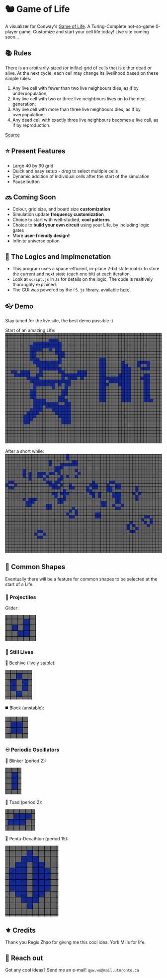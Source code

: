 # :chipmunk: Game of Life

A visualizer for Conway's [Game of Life](https://en.wikipedia.org/wiki/Conway%27s_Game_of_Life). A Turing-Complete not-so-game 0-player game. Customize and start your cell life today! Live site coming soon...

## :books: Rules
There is an arbitrarily-sized (or inifite) grid of cells that is either dead or alive. At the next cycle, each cell may change its livelihood based on these simple rules:

1. Any live cell with fewer than two live neighbours dies, as if by underpopulation;
2. Any live cell with two or three live neighbours lives on to the next generation;
3. Any live cell with more than three live neighbours dies, as if by overpopulation;
4. Any dead cell with exactly three live neighbours becomes a live cell, as if by reproduction.

[Source](https://en.wikipedia.org/wiki/Conway%27s_Game_of_Life)
## :star: Present Features
* Large 40 by 60 grid
* Quick and easy setup - *drag* to select multiple cells
* Dynamic addition of individual cells after the start of the simulation
* Pause button

## :soon: Coming Soon
* Colour, grid size, and board size **customization**
* Simulation update **frequency customization**
* Choice to start with well-studied, **cool patterns**
* Choice to **build your own circuit** using your Life, by including logic gates
* More **user-friendly design**!!
* Infinite universe option

## :brain: The Logics and Implmenetation
* This program uses a space-efficient, in-place 2-bit state matrix to store the current and next state (each one bit) at each iteration.
* Look at `script.js` in `JS` for details on the logic. The code is realtively thoroughly explained.
* The GUI was powered by the `P5.js` library, available [here](https://p5js.org/).
## :eyeglasses: Demo
Stay tuned for the live site, the best demo possible :)

Start of an amazing Life:
![](Demo-Images/start.PNG)

After a short while:
![](Demo-Images/end.PNG)

## :diamond_shape_with_a_dot_inside: Common Shapes
Eventually there will be a feature for common shapes to be selected at the start of a Life.
### :bow_and_arrow: Projectiles
Glider:

![](Demo-Images/glider.PNG)

### :whale2: Still Lives
:bee: Beehive (lively stable):

![](Demo-Images/beehive.PNG)

:black_medium_square: Block (unstable):

![](Demo-Images/block.PNG)

### :infinity: Periodic Oscillators
:eyes: Blinker (period 2):

![](Demo-Images/blinker.PNG)

:frog: Toad (period 2):

![](Demo-Images/toad.PNG)

:runner: Penta-Decathlon (period 15):

![](Demo-Images/penta-decathlon.PNG)

## :fleur_de_lis: Credits
Thank you Regis Zhao for giving me this cool idea. York Mills for life.

## :fax: Reach out
Got any cool ideas? Send me an e-mail! `qyw.wu@mail.utoronto.ca`